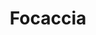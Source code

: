 ---
layout: recette
categories: [recettes]
hidden: true
lang: fr
sitemap: true
title: Focaccia
type: boulangerie
withYeast: true
utensils:
  - machine-pain
  - plaque-cuisson
  - grille
recettes:
  Classique:
    ingredients: 
      - nom: eau
        qte: 200
        unite: mL
      - nom: levure sèche
        qte: 7
        unite: gr
      - nom: huile d'olive
        qte: 15
        unite: gr
      - nom: farine T55
        qte: 300
        unite: gr
        variable: true
      - nom: sel
        qte: 4
        unite: gr
      - nom: fleur de sel
    etapes:
      - label: Pétrissage et Pointage
        details:
          - Dans le récipient de la machine à pain, verser le mélange eau-levure
          - Ajouter l'huile
          - Ajouter la farine
          - Ajouter le sel
          - (Optionnel) Ajouter des herbes aromatiques
          - Lancer le programme "pétrissage seulement"
      - label: Façonnage
        details:
          - Saupoudrer de la semoule fine sur une plaque de cuisson
          - Déposer le pâton sur la plaque
          - L'aplatir un peu et verser un peu d'huile d'olive
          - Avec les doigts, partir du centre et étaler petit à petit la pâte
          - Verser un peu d'huile dans les trous 
          - (Optionnel) Ajouter des ingrédients (olives, tomates séchées, chorizo, ...)
          - Laisser reposer 45 minutes à 25°C
      - label: Cuisson
        emoji: 🔥
        details:
          - Saupoudrer de fleur de sel
          - Cuire 20 minutes à 200°C
          - Laisser refroidir sur une grille 10 minutes
variantes:
  - label: beurre d'ail à brosser à la sortie du four
    todo: false
  - label: pesto et proscuitto
    todo: false
  - label: olives et herbes
    todo: false
  - label: feta et herbes
    todo: false
  - label: olives et ail
    todo: false
  - label: tomates cerises et olives
    todo: false
  - label: fromage de chèvre et herbes
    todo: false
  - label: mozzarella et basilic
    todo: false
---